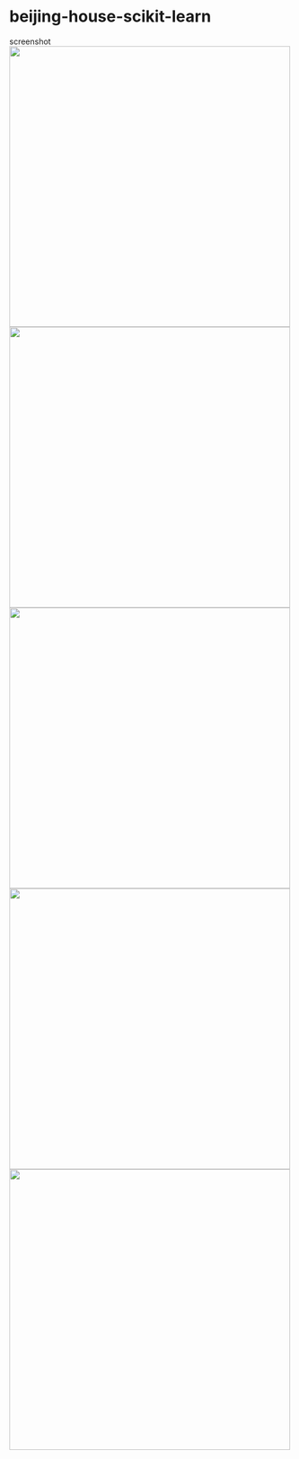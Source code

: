 # beijing-house-scikit-learn

screenshot
<br>
<img src='https://github.com/jungh0/beijing-house-scikit-learn/blob/master/img/depth_10to50.png' width='500px'/>
<img src='https://github.com/jungh0/beijing-house-scikit-learn/blob/master/img/features.png' width='500px'/>
<img src='https://github.com/jungh0/beijing-house-scikit-learn/blob/master/img/importance.png' width='500px'/>
<img src='https://github.com/jungh0/beijing-house-scikit-learn/blob/master/img/map_price.png' width='500px'/>
<img src='https://github.com/jungh0/beijing-house-scikit-learn/blob/master/img/map_price_zoom.png' width='500px'/>